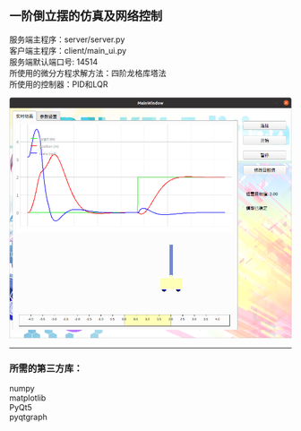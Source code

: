 ## 一阶倒立摆的仿真及网络控制

服务端主程序：server/server.py \
客户端主程序：client/main_ui.py \
服务端默认端口号: 14514 \
所使用的微分方程求解方法：四阶龙格库塔法 \
所使用的控制器：PID和LQR

![主界面展示图](https://github.com/WKoishi/Inverted_Pendulum/blob/main/main_window.png)

-----------------------
### 所需的第三方库：
numpy \
matplotlib \
PyQt5 \
pyqtgraph
